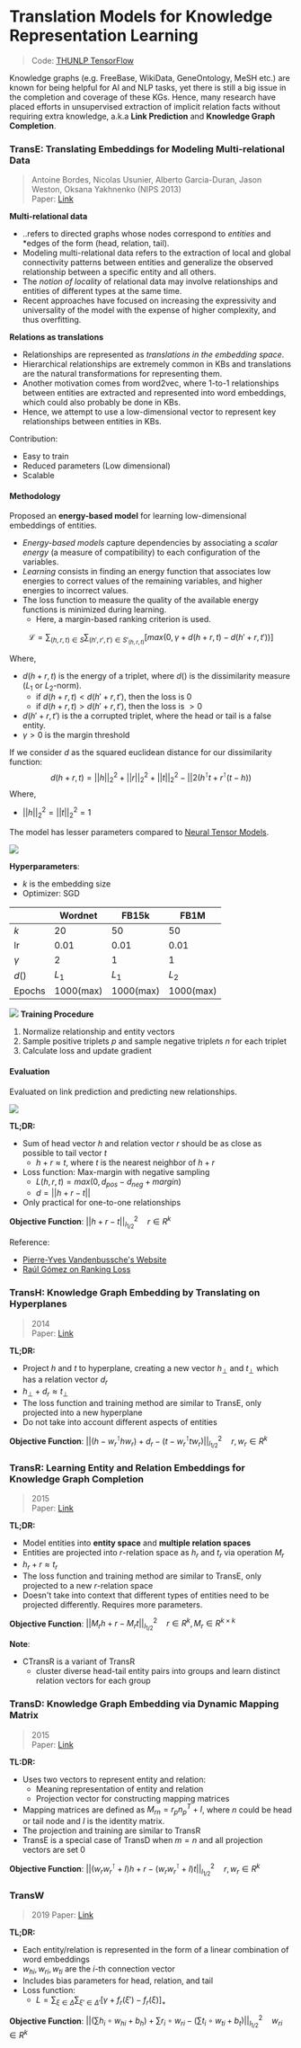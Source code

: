 # Translation Models for Knowledge Representation Learning
> Code: [THUNLP TensorFlow](https://github.com/thunlp/TensorFlow-TransX)

Knowledge graphs (e.g. FreeBase, WikiData, GeneOntology, MeSH etc.) are known for being helpful for AI and NLP tasks, yet there is still a big issue in the completion and coverage of these KGs. Hence, many research have placed efforts in unsupervised extraction of implicit relation facts without requiring extra knowledge, a.k.a **Link Prediction** and **Knowledge Graph Completion**.

### TransE: Translating Embeddings for Modeling Multi-relational Data
> Antoine Bordes, Nicolas Usunier, Alberto Garcia-Duran, Jason Weston, Oksana Yakhnenko (NIPS 2013)  
> Paper: [Link](https://papers.nips.cc/paper/5071-translating-embeddings-for-modeling-multi-relational-data)

**Multi-relational data**  
- ..refers to directed graphs whose nodes correspond to *entities* and *edges of the form (head, relation, tail).  
- Modeling multi-relational data refers to the extraction of local and global connectivity patterns between entities and generalize the observed relationship between a specific entity and all others.
- The *notion of locality* of relational data may involve relationships and entities of different types at the same time.
- Recent approaches have focused on increasing the expressivity and universality of the model with the expense of higher complexity, and thus overfitting.

**Relations as translations**
- Relationships are represented as *translations in the embedding space*.
- Hierarchical relationships are extremely common in KBs and translations are the natural transformations for representing them.
- Another motivation comes from word2vec, where 1-to-1 relationships between entities are extracted and represented into word embeddings, which could also probably be done in KBs.
- Hence, we attempt to use a low-dimensional vector to represent key relationships between entities in KBs.

Contribution:
- Easy to train
- Reduced parameters (Low dimensional)
- Scalable

#### Methodology
Proposed an **energy-based model** for learning low-dimensional embeddings of entities.
- *Energy-based models* capture dependencies by associating a *scalar energy* (a measure of compatibility) to each configuration of the variables.
- *Learning* consists in finding an energy function that associates low energies to correct values of the remaining variables, and higher energies to incorrect values.
- The loss function to measure the quality of the available energy functions is minimized during learning.
  - Here, a margin-based ranking criterion is used.

$$
\mathcal{L} = \sum_{(h,r,t)\in S}\sum_{(h',r',t')\in S'_{(h,r,t)}}\Big[ max(0, \gamma + d(h+r, t) - d(h'+r, t')) \Big]
$$

Where, 
- $d(h+r, t)$ is the energy of a triplet, where $d()$ is the dissimilarity measure ($L_1$ or $L_2$-norm).
  - if $d(h+r, t) < d(h'+r, t')$, then the loss is $0$
  - if $d(h+r, t) > d(h'+r, t')$, then the loss is $> 0$
- $d(h'+r, t')$ is the a corrupted triplet, where the head or tail is a false entity.
- $\gamma > 0$ is the margin threshold

If we consider $d$ as the squared euclidean distance for our dissimilarity function:
$$
d(h+r, t) = ||h||^2_2 + ||r||^2_2 + ||t||^2_2 - ||2(h^\intercal t+r^\intercal (t-h))
$$
Where, 
- $||h||^2_2=||t||^2_2=1$

The model has lesser parameters compared to [Neural Tensor Models](https://papers.nips.cc/paper/5028-reasoning-with-neural-tensor-networks-for-knowledge-base-completion.pdf).

![](https://i.imgur.com/eBbKAAc.png)

**Hyperparameters**:
- $k$ is the embedding size
- Optimizer: SGD

| | Wordnet | FB15k | FB1M |
| - | - | - | - |
| $k$ | 20 | 50 | 50 |
| lr | 0.01 | 0.01 | 0.01 |
| $\gamma$ | 2 | 1 | 1 |
| $d()$ | $L_1$ | $L_1$ | $L_2$ |
| Epochs | 1000(max) | 1000(max) | 1000(max) | 

![](https://i.imgur.com/3y95eBR.png)
**Training Procedure**
1. Normalize relationship and entity vectors
2. Sample positive triplets $p$ and sample negative triplets $n$ for each triplet
3. Calculate loss and update gradient

#### Evaluation
Evaluated on link prediction and predicting new relationships.

![](https://i.imgur.com/x3CoB2J.png)

**TL;DR:**
- Sum of head vector $h$ and relation vector $r$ should be as close as possible to tail vector $t$
  - $h + r \approx t$, where $t$ is the nearest neighbor of $h + r$
- Loss function: Max-margin with negative sampling
  - $L(h,r,t) = max(0, d_{pos} - d_{neg} + margin)$
  - $d = || h + r - t ||$
- Only practical for one-to-one relationships

**Objective Function**: $|| h + r - t ||^2_{l_{1/2}} \quad r \in R^k$

Reference: 
- [Pierre-Yves Vandenbussche's Website](http://pyvandenbussche.info/2017/translating-embeddings-transe/)
- [Raúl Gómez on Ranking Loss](https://gombru.github.io/2019/04/03/ranking_loss/)

### TransH: Knowledge Graph Embedding by Translating on Hyperplanes
> 2014  
> Paper: [Link](https://www.aaai.org/ocs/index.php/AAAI/AAAI14/paper/view/8531/8546)

**TL;DR:**
- Project $h$ and $t$ to hyperplane, creating a new vector $h_\perp$ and $t_\perp$ which has a relation vector $d_r$
- $h_\perp + d_r \approx t_\perp$
- The loss function and training method are similar to TransE, only projected into a new hyperplane
- Do not take into account different aspects of entities

**Objective Function**: $|| (h-w^\intercal_rhw_r) + d_r - (t-w^\intercal_rtw_r) ||^2_{l_{1/2}} \quad r, w_r \in R^k$

### TransR: Learning Entity and Relation Embeddings for Knowledge Graph Completion
> 2015  
> Paper: [Link](https://www.aaai.org/ocs/index.php/AAAI/AAAI15/paper/view/9571/9523)

**TL;DR:**
- Model entities into **entity space** and **multiple relation spaces**
- Entities are projected into $r$-relation space as $h_r$ and $t_r$ via operation $M_r$
- $h_r + r \approx t_r$
- The loss function and training method are similar to TransE, only projected to a new $r$-relation space
- Doesn't take into context that different types of entities need to be projected differently. Requires more parameters.

**Objective Function**: $|| M_rh + r - M_rt ||^2_{l_{1/2}} \quad r \in R^k, M_r \in R^{k \times k}$

**Note**:
- CTransR is a variant of TransR
  - cluster diverse head-tail entity pairs into groups and learn distinct relation vectors for each group

### TransD: Knowledge Graph Embedding via Dynamic Mapping Matrix
> 2015  
> Paper: [Link](https://www.aclweb.org/anthology/P15-1067/)

**TL:DR:**
- Uses two vectors to represent entity and relation:
  - Meaning representation of entity and relation
  - Projection vector for constructing mapping matrices
- Mapping matrices are defined as $M_{rn} = r_p n_p^T +I$, where $n$ could be head or tail node and $I$ is the identity matrix.
- The projection and training are similar to TransR
- TransE is a special case of TransD when $m=n$ and all projection vectors are set $0$

**Objective Function**: $|| (w_rw^\intercal_r + I)h + r - (w_rw^\intercal_r + I)t ||^2_{l_{1/2}} \quad r, w_r \in R^k$

### TransW
> 2019
> Paper: [Link](https://arxiv.org/abs/1909.03794)

**TL;DR:**
- Each entity/relation is represented in the form of a linear combination of word embeddings
- $w_{hi}, w_{ri}, w_{ti}$ are the $i$-th connection vector
- Includes bias parameters for head, relation, and tail
- Loss function:
    - $L = \sum_{\xi \in \Delta} \sum_{\xi' \in \Delta'} [ \gamma + f_r (\xi') - f_r (\xi)]_+$ 

**Objective Function**: $|| (\sum h_i \circ w_{hi} +b_h) + \sum r_i \circ w_{ri} - (\sum t_i \circ w_{ti} +b_t) ||^2_{l_{1/2}} \quad w_{ri} \in R^k$